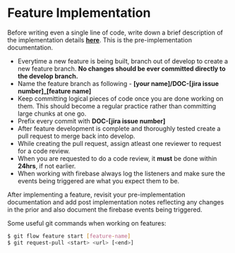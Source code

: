 # Feature Implementation
Before writing even a single line of code, write down a brief description of the implementation details [**here**](https://docs.google.com/document/d/1ahK49ZzXtsa4m46LNJYtGWgtdGy6_qvbYjlMei_XKr8/edit). This is the pre-implementation documentation.
  - Everytime a new feature is being built, branch out of develop to create a new feature branch. **No changes should be ever committed directly to the develop branch.**
  - Name the feature branch as following - **[your name]/DOC-[jira issue number]_[feature name]**
  - Keep committing logical pieces of code once you are done working on them. This should become a regular practice rather than committing large chunks at one go.
  - Prefix every commit with **DOC-[jira issue number]**
  - After feature development is complete and thoroughly tested create a pull request to merge back into develop.
  - While creating the pull request, assign atleast one reviewer to request for a code review.
  - When you are requested to do a code review, it **must** be done within **24hrs**, if not earlier.
  - When working with firebase always log the listeners and make sure the events being triggered are what you expect them to be.

After implementing a feature, revisit your pre-implementation documentation and add post implementation notes reflecting any changes in the prior and also document the firebase events being triggered.

Some useful git commands when working on features:
```sh
$ git flow feature start [feature-name]
$ git request-pull <start> <url> [<end>]
```

